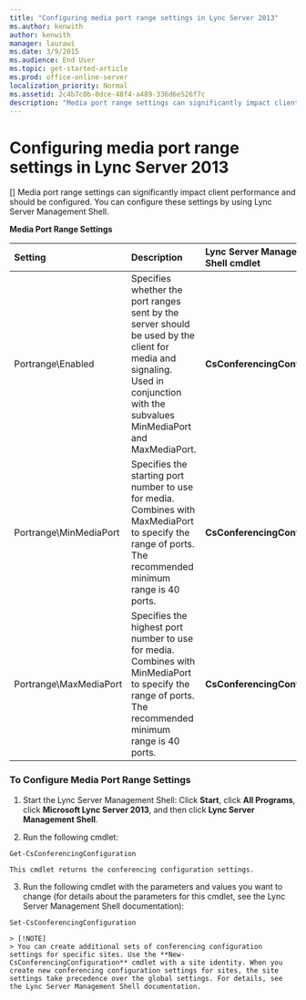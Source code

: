 ```yaml
---
title: "Configuring media port range settings in Lync Server 2013"
ms.author: kenwith
author: kenwith
manager: laurawi
ms.date: 3/9/2015
ms.audience: End User
ms.topic: get-started-article
ms.prod: office-online-server
localization_priority: Normal
ms.assetid: 2c4b7c0b-0dce-48f4-a489-336d6e526f7c
description: "Media port range settings can significantly impact client performance and should be configured. You can configure these settings by using Lync Server Management Shell."
---
```


# Configuring media port range settings in Lync Server 2013
[]
Media port range settings can significantly impact client performance and should be configured. You can configure these settings by using Lync Server Management Shell.
  
**Media Port Range Settings**

|**Setting**|**Description**|**Lync Server Management Shell cmdlet**|**Cmdlet parameters**|
|:-----|:-----|:-----|:-----|
|Portrange\Enabled  <br/> |Specifies whether the port ranges sent by the server should be used by the client for media and signaling. Used in conjunction with the subvalues MinMediaPort and MaxMediaPort.  <br/> |**CsConferencingConfiguration** <br/> |ClientMediaPortRangeEnabled  <br/> |
|Portrange\MinMediaPort  <br/> |Specifies the starting port number to use for media. Combines with MaxMediaPort to specify the range of ports. The recommended minimum range is 40 ports.  <br/> |**CsConferencingConfiguration** <br/> |ClientMediaPort (represents the starting port number to use for client media)  <br/> |
|Portrange\MaxMediaPort  <br/> |Specifies the highest port number to use for media. Combines with MinMediaPort to specify the range of ports. The recommended minimum range is 40 ports.  <br/> |**CsConferencingConfiguration** <br/> |ClientMediaPortRange (indicates the total number of ports available for client media; default is 40)  <br/> |
   
### To Configure Media Port Range Settings

1. Start the Lync Server Management Shell: Click **Start**, click **All Programs**, click **Microsoft Lync Server 2013**, and then click **Lync Server Management Shell**.
    
2. Run the following cmdlet:
    
  ```
  Get-CsConferencingConfiguration
  ```

    This cmdlet returns the conferencing configuration settings.
    
3. Run the following cmdlet with the parameters and values you want to change (for details about the parameters for this cmdlet, see the Lync Server Management Shell documentation):
    
  ```
  Set-CsConferencingConfiguration
  ```

    > [!NOTE]
    > You can create additional sets of conferencing configuration settings for specific sites. Use the **New- CsConferencingConfiguration** cmdlet with a site identity. When you create new conferencing configuration settings for sites, the site settings take precedence over the global settings. For details, see the Lync Server Management Shell documentation. 
  

